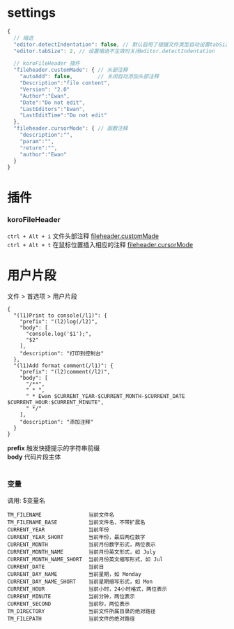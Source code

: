 
# settings
```js
{
  // 缩进
  "editor.detectIndentation": false, // 默认启用了根据文件类型自动设置tabSize
  "editor.tabSize": 2, // 设置缩进不生效时关闭editor.detectIndentation

  // koroFileHeader 插件
  "fileheader.customMade": { // 头部注释
    "autoAdd": false,        // 关闭自动添加头部注释
    "Description":"file content",
    "Version": "2.0"
    "Author":"Ewan",
    "Date":"Do not edit",
    "LastEditors":"Ewan",
    "LastEditTime":"Do not edit"    
  },
  "fileheader.cursorMode": { // 函数注释
    "description":"",
    "param":"",
    "return":"",
    "author":"Ewan"
  }
}
```
# 插件

### koroFileHeader
`ctrl + Alt + i`  文件头部注释 [fileheader.customMade](?id=settings)<br>
`ctrl + Alt + t`  在鼠标位置插入相应的注释 [fileheader.cursorMode](?id=settings)<br>

# 用户片段
文件 > 首选项 > 用户片段
```ornament
{
  "(l1)Print to console(/l1)": {
    "prefix": "(l2)log(/l2)",
    "body": [
      "console.log('$1');",
      "$2"
    ],
    "description": "打印到控制台"
  },
  "(l1)Add format comment(/l1)": {
    "prefix": "(l2)comment(/l2)",
    "body": [
      "/**",
      " * ",
      " * Ewan $CURRENT_YEAR-$CURRENT_MONTH-$CURRENT_DATE $CURRENT_HOUR:$CURRENT_MINUTE",
      " */"
    ],
    "description": "添加注释"
  }
}
```
**prefix** 触发快捷提示的字符串前缀<br>
**body** 代码片段主体<br><br>
### 变量
调用: $变量名 
```
TM_FILENAME               当前文件名
TM_FILENAME_BASE          当前文件名，不带扩展名
CURRENT_YEAR              当前年份
CURRENT_YEAR_SHORT        当前年份，最后两位数字
CURRENT_MONTH             当前月份数字形式，两位表示
CURRENT_MONTH_NAME        当前月份英文形式，如 July
CURRENT_MONTH_NAME_SHORT  当前月份英文缩写形式，如 Jul
CURRENT_DATE              当前日
CURRENT_DAY_NAME          当前星期，如 Monday
CURRENT_DAY_NAME_SHORT    当前星期缩写形式，如 Mon
CURRENT_HOUR              当前小时，24小时格式，两位表示
CURRENT_MINUTE            当前分钟，两位表示
CURRENT_SECOND            当前秒，两位表示
TM_DIRECTORY              当前文件所属目录的绝对路径
TM_FILEPATH               当前文件的绝对路径
```